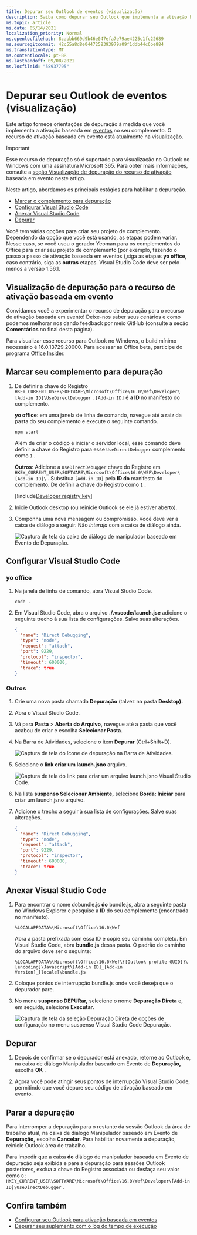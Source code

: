 ```yaml
---
title: Depurar seu Outlook de eventos (visualização)
description: Saiba como depurar seu Outlook que implementa a ativação baseada em eventos.
ms.topic: article
ms.date: 05/14/2021
localization_priority: Normal
ms.openlocfilehash: 8cabbb669d9b46e047efa7e79ae4225c1fc22689
ms.sourcegitcommit: 42c55a8d8e0447258393979a09f1ddb44c6be884
ms.translationtype: MT
ms.contentlocale: pt-BR
ms.lasthandoff: 09/08/2021
ms.locfileid: "58937795"
---
```

# <a name="debug-your-event-based-outlook-add-in-preview"></a>Depurar seu Outlook de eventos (visualização)

Este artigo fornece orientações de depuração à medida que você implementa a ativação baseada em [eventos](autolaunch.md) no seu complemento. O recurso de ativação baseada em evento está atualmente na visualização.

> [!IMPORTANT]
> Esse recurso de depuração só é suportado para visualização no Outlook no Windows com uma assinatura Microsoft 365. Para obter mais informações, consulte a [seção Visualização de depuração do recurso de ativação](#preview-debugging-for-the-event-based-activation-feature) baseada em evento neste artigo.

Neste artigo, abordamos os principais estágios para habilitar a depuração.

- [Marcar o complemento para depuração](#mark-your-add-in-for-debugging)
- [Configurar Visual Studio Code](#configure-visual-studio-code)
- [Anexar Visual Studio Code](#attach-visual-studio-code)
- [Depurar](#debug)

Você tem várias opções para criar seu projeto de complemento. Dependendo da opção que você está usando, as etapas podem variar. Nesse caso, se você usou o gerador Yeoman para os complementos do Office para criar seu projeto de complemento (por exemplo, fazendo o passo a passo de ativação baseada em eventos [),](autolaunch.md)siga as etapas **yo office,** caso contrário, siga as **outras** etapas. Visual Studio Code deve ser pelo menos a versão 1.56.1.

## <a name="preview-debugging-for-the-event-based-activation-feature"></a>Visualização de depuração para o recurso de ativação baseada em evento

Convidamos você a experimentar o recurso de depuração para o recurso de ativação baseada em evento! Deixe-nos saber seus cenários e como podemos melhorar nos dando feedback por meio GitHub (consulte a seção **Comentários** no final desta página).

Para visualizar esse recurso para Outlook no Windows, o build mínimo necessário é 16.0.13729.20000. Para acessar as Office beta, participe do programa [Office Insider](https://insider.office.com).

## <a name="mark-your-add-in-for-debugging"></a>Marcar seu complemento para depuração

1. De definir a chave do Registro `HKEY_CURRENT_USER\SOFTWARE\Microsoft\Office\16.0\Wef\Developer\[Add-in ID]\UseDirectDebugger` . `[Add-in ID]` é **a ID** no manifesto do complemento.

    **yo office**: em uma janela de linha de comando, navegue até a raiz da pasta do seu complemento e execute o seguinte comando.

    ```command&nbsp;line
    npm start
    ```

    Além de criar o código e iniciar o servidor local, esse comando deve definir a chave do Registro para esse `UseDirectDebugger` complemento como `1` .

    **Outros**: Adicione a `UseDirectDebugger` chave do Registro em `HKEY_CURRENT_USER\SOFTWARE\Microsoft\Office\16.0\WEF\Developer\[Add-in ID]\` . Substitua `[Add-in ID]` pela **ID do** manifesto do complemento. De definir a chave do Registro como `1` .

    [!include[Developer registry key](../includes/developer-registry-key.md)]

1. Inicie Outlook desktop (ou reinicie Outlook se ele já estiver aberto).
1. Componha uma nova mensagem ou compromisso. Você deve ver a caixa de diálogo a seguir. Não *interaja* com a caixa de diálogo ainda.

    ![Captura de tela da caixa de diálogo de manipulador baseado em Evento de Depuração.](../images/outlook-win-autolaunch-debug-dialog.png)

## <a name="configure-visual-studio-code"></a>Configurar Visual Studio Code

### <a name="yo-office"></a>yo office

1. Na janela de linha de comando, abra Visual Studio Code.

    ```command&nbsp;line
    code .
    ```

1. Em Visual Studio Code, abra o arquivo **./.vscode/launch.jse** adicione o seguinte trecho à sua lista de configurações. Salve suas alterações.

    ```json
    {
      "name": "Direct Debugging",
      "type": "node",
      "request": "attach",
      "port": 9229,
      "protocol": "inspector",
      "timeout": 600000,
      "trace": true
    }
    ```

### <a name="other"></a>Outros

1. Crie uma nova pasta chamada **Depuração** (talvez na pasta **Desktop).**
1. Abra o Visual Studio Code.
1. Vá para **Pasta**  >  **Aberta do Arquivo,** navegue até a pasta que você acabou de criar e escolha **Selecionar Pasta**.
1. Na Barra de Atividades, selecione o item **Depurar** (Ctrl+Shift+D).

    ![Captura de tela do ícone de depuração na Barra de Atividades.](../images/vs-code-debug.png)

1. Selecione o **link criar um launch.jsno** arquivo.

    ![Captura de tela do link para criar um arquivo launch.jsno Visual Studio Code.](../images/vs-code-create-launch.json.png)

1. Na lista **suspenso Selecionar Ambiente,** selecione **Borda: Iniciar** para criar um launch.jsno arquivo.
1. Adicione o trecho a seguir à sua lista de configurações. Salve suas alterações.

    ```json
    {
      "name": "Direct Debugging",
      "type": "node",
      "request": "attach",
      "port": 9229,
      "protocol": "inspector",
      "timeout": 600000,
      "trace": true
    }
    ```

## <a name="attach-visual-studio-code"></a>Anexar Visual Studio Code

1. Para encontrar o nome dobundle.js **do** bundle.js, abra a seguinte pasta no Windows Explorer e pesquise a **ID** do seu complemento (encontrada no manifesto).

    ```text
    %LOCALAPPDATA%\Microsoft\Office\16.0\Wef
    ```

    Abra a pasta prefixada com essa ID e copie seu caminho completo. Em Visual Studio Code, abra **bundle.js** dessa pasta. O padrão do caminho do arquivo deve ser o seguinte:

    `%LOCALAPPDATA%\Microsoft\Office\16.0\Wef\{[Outlook profile GUID]}\[encoding]\Javascript\[Add-in ID]_[Add-in Version]_[locale]\bundle.js`

1. Coloque pontos de interrupção bundle.js onde você deseja que o depurador pare.
1. No menu **suspenso DEPURar,** selecione o nome **Depuração Direta** e, em seguida, selecione **Executar**.

    ![Captura de tela da seleção Depuração Direta de opções de configuração no menu suspenso Visual Studio Code Depuração.](../images/outlook-win-autolaunch-debug-vsc.png)

## <a name="debug"></a>Depurar

1. Depois de confirmar se o depurador está anexado, retorne ao Outlook e, na caixa de diálogo Manipulador baseado em Evento de **Depuração,** escolha **OK** .

1. Agora você pode atingir seus pontos de interrupção Visual Studio Code, permitindo que você depure seu código de ativação baseado em evento.

## <a name="stop-debugging"></a>Parar a depuração

Para interromper a depuração para o restante da sessão Outlook da área de trabalho atual, na caixa de diálogo Manipulador baseado em Evento de **Depuração,** escolha **Cancelar**. Para habilitar novamente a depuração, reinicie Outlook área de trabalho.

Para impedir que a caixa **de** diálogo de manipulador baseada em Evento de depuração seja exibida e pare a depuração para sessões Outlook posteriores, exclua a chave do Registro associada ou desfaça seu valor como `0` : `HKEY_CURRENT_USER\SOFTWARE\Microsoft\Office\16.0\Wef\Developer\[Add-in ID]\UseDirectDebugger` .

## <a name="see-also"></a>Confira também

- [Configurar seu Outlook para ativação baseada em eventos](autolaunch.md)
- [Depurar seu suplemento com o log do tempo de execução](../testing/runtime-logging.md#runtime-logging-on-windows)
